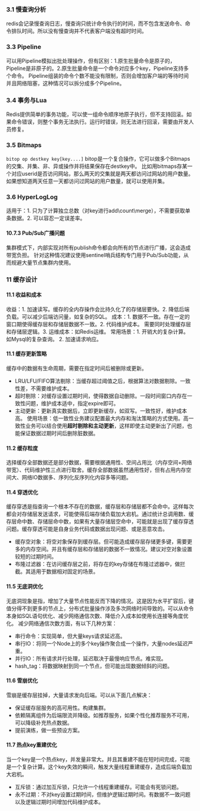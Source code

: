 ### 3.1 慢查询分析
redis会记录慢查询日志，慢查询只统计命令执行的时间，而不包含发送命令、命令排队时间。所以没有慢查询并不代表客户端没有超时时间。

### 3.3 Pipeline
可以用Pipeline模拟出批处理操作，但有区别：1.原生批量命令是原子的，Pipeline是非原子的。2.原生批量命令是一个命令对应多个key，Pipeline支持多个命令。
Pipeline组装的命令个数不能没有限制，否则会增加客户端的等待时间并且网络阻塞，这种情况可以拆分成多个Pipeline。

### 3.4 事务与Lua
Redis提供简单的事务功能，可以使一组命令顺序地原子执行，但不支持回滚。如果命令错误，则整个事务无法执行。运行时错误，则无法进行回滚，需要由开发人员修复。

### 3.5 Bitmaps
`bitop op destkey key[key....]` bitop是一个复合操作，它可以做多个Bitmaps的交集、并集、非、异或操作并将结果保存在destkey中。
比如用bitmaps存某一个对应userid是否访问网站，那么两天的交集就是两天都访问过网站的用户数量。如果想知道两天任意一天都访问过网站的用户数量，就可以使用并集。

### 3.6 HyperLogLog
适用于：1. 只为了计算独立总数（对key进行add\count\merge），不需要获取单条数据。2. 可以容忍一定误差率。

#### 10.7.3 Pub/Sub广播问题
集群模式下，内部实现对所有publish命令都会向所有的节点进行广播，这会造成带宽负担。
针对这种情况建议使用sentinel哨兵结构专门用于Pub/Sub功能，从而规避大量节点集群内使用。

### 11 缓存设计
#### 11.1 收益和成本
收益：1. 加速读写。缓存的全内存操作会比持久化了的存储层要快。2. 降低后端负载。可以减少后端访问量，如复杂的SQL。
成本：1. 数据不一致。存在一定的窗口期使得缓存层和存储层数据不一致。2. 代码维护成本。 需要同时处理缓存层和存储层逻辑。3. 运维成本：如Redis运维。
常用场景：1. 开销大的复杂计算。如Mysql的复杂查询。 2. 加速请求响应。

#### 11.1 缓存更新策略
缓存中的数据有生命周期，需要在指定时间后被删除或更新。
- LRU/LFU/FIFO算法剔除：当缓存超过阈值之后，根据算法对数据剔除。一致性差，不需要维护成本。
- 超时剔除：对缓存设置过期时间，使得数据自动删除。一段时间窗口内存在一致性问题，维护成本适中，指定expire即可。
- 主动更新：更新真实数据后，立即更新缓存，如双写。一致性好，维护成本高。
使用场景：低一致性业务建议配置最大内存和淘汰策略的方式使用。高一致性业务可以结合使用**超时剔除和主动更新**，这样即使主动更新出了问题，也能保证数据过期时间后删除脏数据。

#### 11.2 缓存粒度
选择缓存全部数据还是部分数据，需要根据通用性、空间占用比（内存空间+网络带宽）、代码维护性三点进行取舍。缓存全部数据虽然通用性好，但有占用内存空间大、网络IO数据多、序列化反序列化内容多等问题。

#### 11.4 穿透优化
缓存穿透是指查询一个根本不存在的数据，缓存层和存储层都不会命中。这样每次都会对存储层发送请求，可能使得后端存储负载加大宕机。通过统计总调用数、缓存层命中数、存储层命中数，如果有大量存储层空命中，可能就是出现了缓存穿透问题。缓存穿透可能是自身业务代码或数据出现问题、或是恶意攻击。
- 缓存空对象：将空对象保存到缓存层。但可能造成缓存层存储更多键，需要更多的内存空间。并且有缓存层和存储层的数据不一致情况。建议对空对象设置较短的过期时间。
- 布隆过滤器：在访问缓存层之前，将存在的key存储在布隆过滤器中，做拦截。其适用于数据相对固定的场景。

#### 11.5 无底洞优化
无底洞现象是指，增加了大量节点性能反而下降的情况。这是因为水平扩容后，键值分得不到更多的节点上，分布式批量操作涉及多次网络时间导致的。可以从命令本身如SQL语句优化、减少网络通信次数、降低介入成本如使用长连接等角度优化。
减少网络通信次数方面，有以下几种方案：
- 串行命令：实现简单，但大量keys请求延迟高。
- 串行IO：将同一个Node上的多个key操作聚合成一个操作，大量nodes延迟严重。
- 并行IO：所有请求并行处理，延迟取决于最慢响应节点。难实现。
- hash_tag：将数据映射到同一个节点，但可能出现数据倾斜的问题。

#### 11.6 雪崩优化
雪崩是缓存层挂掉，大量请求发向后端。可以从下面几点解决：
- 保证缓存层服务的高可用性。构建集群。
- 依赖隔离组件为后端限流并降级。如推荐服务，如果个性化推荐服务不可用，可以降级补充热点数据。
- 提前演练，做一些预设方案。

#### 11.7 热点key重建优化
当一个key是一个热点key，并发量非常大。并且其重建不能在短时间完成，可能是一个复杂计算。这个key失效的瞬间，触发大量线程重建缓存，造成后端负载加大宕机。
- 互斥锁：通过加互斥锁，只允许一个线程重建缓存。可能会有死锁问题。
- 永不过期：不对key设置过期时间，但维护逻辑过期时间。有数据不一致问题以及逻辑过期时间增加代码维护成本。